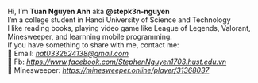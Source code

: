 Hi, I’m <b>Tuan Nguyen Anh</b> aka <b>@stepk3n-nguyen</b> </br>
I’m a college student in Hanoi University of Science and Technology</br>
I like reading books, playing video game like League of Legends, Valorant, Minesweeper, and learnning mobile programming.</br>
If you have something to share with me, contact me: </br>
💬 Email: <i>nat0332624138@gmail.com</i></br>
💬 Fb: <i><a src="https://www.facebook.com/StephenNguyen1703.hust.edu.vn"> https://www.facebook.com/StephenNguyen1703.hust.edu.vn </a></i></br>
💬 Minesweeper: <i><a src="https://minesweeper.online/player/31368037">https://minesweeper.online/player/31368037</a></i>

